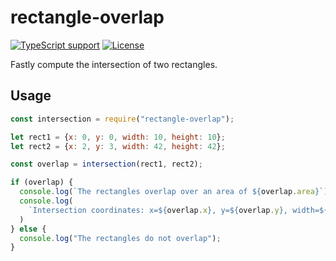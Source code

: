 # rectangle-overlap

[![TypeScript support](https://img.shields.io/npm/types/rectangle-overlap.svg)](https://github.com/lovasoa/rectangle-overlap/blob/master/index.ts)
[![License](https://img.shields.io/npm/l/rectangle-overlap.svg)](https://github.com/lovasoa/rectangle-overlap/blob/master/LICENSE)

Fastly compute the intersection of two rectangles.

## Usage

```js
const intersection = require("rectangle-overlap");

let rect1 = {x: 0, y: 0, width: 10, height: 10};
let rect2 = {x: 2, y: 3, width: 42, height: 42};

const overlap = intersection(rect1, rect2);

if (overlap) {
  console.log(`The rectangles overlap over an area of ${overlap.area}`);
  console.log(
    `Intersection coordinates: x=${overlap.x}, y=${overlap.y}, width=${overlap.width}, height=${overlap.height}`,
  )
} else {
  console.log("The rectangles do not overlap");
}
```
